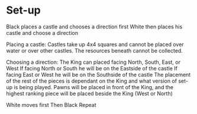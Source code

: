 # Set-up

Black places a castle and chooses a direction first
White then places his castle and choose a direction

Placing a castle:
    Castles take up 4x4 squares and cannot be placed over
    water or over other castles. The resources beneath cannot
    be collected.

Choosing a direction:
    The King can placed facing North, South, East, or West
    If facing North or South he will be on the Eastside of the castle
    If facing East or West he will be on the Southside of the castle
    The placement of the rest of the pieces is dependant on the King and
    what version of set-up is being played.
    Pawns will be placed in front of the King, and the highest ranking
    piece will be placed beside the King (West or North)

White moves first
Then Black
Repeat
